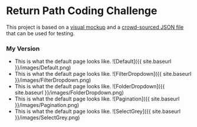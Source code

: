 # Return Path Coding Challenge

This project is based on a [visual mockup](https://drive.google.com/file/d/0B-DG9iFOyKT2ZnlhU2pPQ3lJU1E/view?usp=sharing) and a [crowd-sourced JSON file](https://drive.google.com/file/d/0B-DG9iFOyKT2SDlOaVR3U3Z6SjQ/view?usp=sharing) that can be used for testing.

### My Version
* This is what the default page looks like. 
	![Default]({{ site.baseurl }}/images/Default.png)
* This is what the default page looks like. 
	![FilterDropdown]({{ site.baseurl }}/images/FilterDropdown.png)
* This is what the default page looks like. 
	![FolderDropdown]({{ site.baseurl }}/images/FolderDropdown.png)
* This is what the default page looks like. 
	![Pagination]({{ site.baseurl }}/images/Pagination.png)
* This is what the default page looks like. 
	![SelectGrey]({{ site.baseurl }}/images/SelectGrey.png)